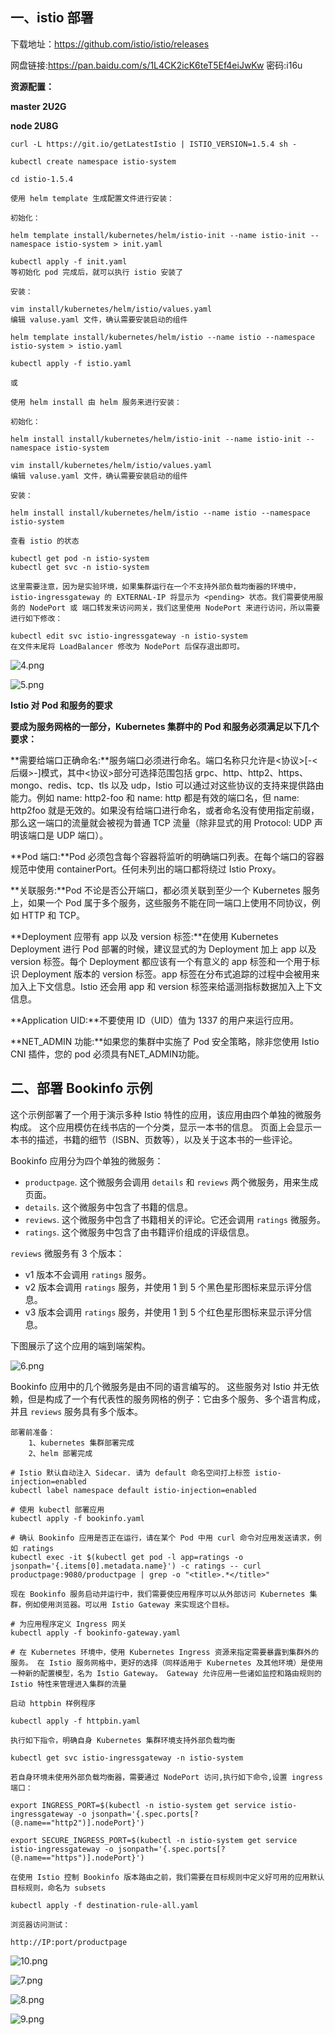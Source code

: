 ## 一、istio 部署

下载地址：https://github.com/istio/istio/releases

网盘链接:https://pan.baidu.com/s/1L4CK2icK6teT5Ef4eiJwKw 密码:i16u

**资源配置：**

**master 2U2G**

**node 2U8G**

```
curl -L https://git.io/getLatestIstio | ISTIO_VERSION=1.5.4 sh -

kubectl create namespace istio-system

cd istio-1.5.4

使用 helm template 生成配置文件进行安装：

初始化：

helm template install/kubernetes/helm/istio-init --name istio-init --namespace istio-system > init.yaml

kubectl apply -f init.yaml
等初始化 pod 完成后，就可以执行 istio 安装了

安装：

vim install/kubernetes/helm/istio/values.yaml
编辑 valuse.yaml 文件，确认需要安装启动的组件

helm template install/kubernetes/helm/istio --name istio --namespace istio-system > istio.yaml

kubectl apply -f istio.yaml

或

使用 helm install 由 helm 服务来进行安装：

初始化：

helm install install/kubernetes/helm/istio-init --name istio-init --namespace istio-system

vim install/kubernetes/helm/istio/values.yaml
编辑 valuse.yaml 文件，确认需要安装启动的组件

安装：

helm install install/kubernetes/helm/istio --name istio --namespace istio-system

查看 istio 的状态 

kubectl get pod -n istio-system
kubectl get svc -n istio-system

这里需要注意，因为是实验环境，如果集群运行在一个不支持外部负载均衡器的环境中，istio-ingressgateway 的 EXTERNAL-IP 将显示为 <pending> 状态。我们需要使用服务的 NodePort 或 端口转发来访问网关，我们这里使用 NodePort 来进行访问，所以需要进行如下修改：

kubectl edit svc istio-ingressgateway -n istio-system
在文件末尾将 LoadBalancer 修改为 NodePort 后保存退出即可。
```

![4.png](https://www.zutuanxue.com:8000/static/media/images/2020/10/12/1602491354708.png)

![5.png](https://www.zutuanxue.com:8000/static/media/images/2020/10/12/1602491367469.png)

**Istio 对 Pod 和服务的要求**

**要成为服务网格的一部分，Kubernetes 集群中的 Pod 和服务必须满足以下几个要求：**

**需要给端口正确命名:**服务端口必须进行命名。端口名称只允许是<协议>[-<后缀>-]模式，其中<协议>部分可选择范围包括 grpc、http、http2、https、mongo、redis、tcp、tls 以及 udp，Istio 可以通过对这些协议的支持来提供路由能力。例如 name: http2-foo 和 name: http 都是有效的端口名，但 name: http2foo 就是无效的。如果没有给端口进行命名，或者命名没有使用指定前缀，那么这一端口的流量就会被视为普通 TCP 流量（除非显式的用 Protocol: UDP 声明该端口是 UDP 端口）。

**Pod 端口:**Pod 必须包含每个容器将监听的明确端口列表。在每个端口的容器规范中使用 containerPort。任何未列出的端口都将绕过 Istio Proxy。

**关联服务:**Pod 不论是否公开端口，都必须关联到至少一个 Kubernetes 服务上，如果一个 Pod 属于多个服务，这些服务不能在同一端口上使用不同协议，例如 HTTP 和 TCP。

**Deployment 应带有 app 以及 version 标签:**在使用 Kubernetes Deployment 进行 Pod 部署的时候，建议显式的为 Deployment 加上 app 以及 version 标签。每个 Deployment 都应该有一个有意义的 app 标签和一个用于标识 Deployment 版本的 version 标签。app 标签在分布式追踪的过程中会被用来加入上下文信息。Istio 还会用 app 和 version 标签来给遥测指标数据加入上下文信息。

**Application UID:**不要使用 ID（UID）值为 1337 的用户来运行应用。

**NET_ADMIN 功能:**如果您的集群中实施了 Pod 安全策略，除非您使用 Istio CNI 插件，您的 pod 必须具有NET_ADMIN功能。

## 二、部署 Bookinfo 示例

这个示例部署了一个用于演示多种 Istio 特性的应用，该应用由四个单独的微服务构成。 这个应用模仿在线书店的一个分类，显示一本书的信息。 页面上会显示一本书的描述，书籍的细节（ISBN、页数等），以及关于这本书的一些评论。

Bookinfo 应用分为四个单独的微服务：

- `productpage`. 这个微服务会调用 `details` 和 `reviews` 两个微服务，用来生成页面。
- `details`. 这个微服务中包含了书籍的信息。
- `reviews`. 这个微服务中包含了书籍相关的评论。它还会调用 `ratings` 微服务。
- `ratings`. 这个微服务中包含了由书籍评价组成的评级信息。

`reviews` 微服务有 3 个版本：

- v1 版本不会调用 `ratings` 服务。
- v2 版本会调用 `ratings` 服务，并使用 1 到 5 个黑色星形图标来显示评分信息。
- v3 版本会调用 `ratings` 服务，并使用 1 到 5 个红色星形图标来显示评分信息。

下图展示了这个应用的端到端架构。

![6.png](https://www.zutuanxue.com:8000/static/media/images/2020/10/12/1602491397770.png)

Bookinfo 应用中的几个微服务是由不同的语言编写的。 这些服务对 Istio 并无依赖，但是构成了一个有代表性的服务网格的例子：它由多个服务、多个语言构成，并且 `reviews` 服务具有多个版本。

```
部署前准备：
	1、kubernetes 集群部署完成
	2、helm 部署完成

# Istio 默认自动注入 Sidecar. 请为 default 命名空间打上标签 istio-injection=enabled
kubectl label namespace default istio-injection=enabled

# 使用 kubectl 部署应用
kubectl apply -f bookinfo.yaml

# 确认 Bookinfo 应用是否正在运行，请在某个 Pod 中用 curl 命令对应用发送请求，例如 ratings
kubectl exec -it $(kubectl get pod -l app=ratings -o jsonpath='{.items[0].metadata.name}') -c ratings -- curl productpage:9080/productpage | grep -o "<title>.*</title>"

现在 Bookinfo 服务启动并运行中，我们需要使应用程序可以从外部访问 Kubernetes 集群，例如使用浏览器。可以用 Istio Gateway 来实现这个目标。

# 为应用程序定义 Ingress 网关
kubectl apply -f bookinfo-gateway.yaml

# 在 Kubernetes 环境中，使用 Kubernetes Ingress 资源来指定需要暴露到集群外的服务。 在 Istio 服务网格中，更好的选择（同样适用于 Kubernetes 及其他环境）是使用一种新的配置模型，名为 Istio Gateway。 Gateway 允许应用一些诸如监控和路由规则的 Istio 特性来管理进入集群的流量

启动 httpbin 样例程序

kubectl apply -f httpbin.yaml

执行如下指令，明确自身 Kubernetes 集群环境支持外部负载均衡

kubectl get svc istio-ingressgateway -n istio-system

若自身环境未使用外部负载均衡器，需要通过 NodePort 访问,执行如下命令,设置 ingress 端口：

export INGRESS_PORT=$(kubectl -n istio-system get service istio-ingressgateway -o jsonpath='{.spec.ports[?(@.name=="http2")].nodePort}')

export SECURE_INGRESS_PORT=$(kubectl -n istio-system get service istio-ingressgateway -o jsonpath='{.spec.ports[?(@.name=="https")].nodePort}')

在使用 Istio 控制 Bookinfo 版本路由之前，我们需要在目标规则中定义好可用的应用默认目标规则，命名为 subsets 

kubectl apply -f destination-rule-all.yaml

浏览器访问测试：

http://IP:port/productpage
```

![10.png](https://www.zutuanxue.com:8000/static/media/images/2020/10/12/1602491409437.png)

![7.png](https://www.zutuanxue.com:8000/static/media/images/2020/10/12/1602491423328.png)

![8.png](https://www.zutuanxue.com:8000/static/media/images/2020/10/12/1602491430887.png)

![9.png](https://www.zutuanxue.com:8000/static/media/images/2020/10/12/1602491438284.png)